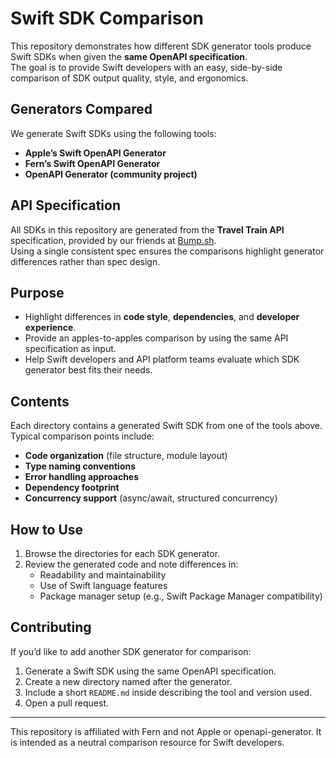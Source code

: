 # Swift SDK Comparison

This repository demonstrates how different SDK generator tools produce Swift SDKs when given the **same OpenAPI specification**.  
The goal is to provide Swift developers with an easy, side-by-side comparison of SDK output quality, style, and ergonomics.

## Generators Compared

We generate Swift SDKs using the following tools:

- **Apple’s Swift OpenAPI Generator**  
- **Fern’s Swift OpenAPI Generator**  
- **OpenAPI Generator (community project)**  

## API Specification

All SDKs in this repository are generated from the **Travel Train API** specification, provided by our friends at [Bump.sh](https://bump.sh).  
Using a single consistent spec ensures the comparisons highlight generator differences rather than spec design.

## Purpose

- Highlight differences in **code style**, **dependencies**, and **developer experience**.  
- Provide an apples-to-apples comparison by using the same API specification as input.  
- Help Swift developers and API platform teams evaluate which SDK generator best fits their needs.

## Contents

Each directory contains a generated Swift SDK from one of the tools above.  
Typical comparison points include:

- **Code organization** (file structure, module layout)  
- **Type naming conventions**  
- **Error handling approaches**  
- **Dependency footprint**  
- **Concurrency support** (async/await, structured concurrency)  

## How to Use

1. Browse the directories for each SDK generator.  
2. Review the generated code and note differences in:  
   - Readability and maintainability  
   - Use of Swift language features  
   - Package manager setup (e.g., Swift Package Manager compatibility)  

## Contributing

If you’d like to add another SDK generator for comparison:

1. Generate a Swift SDK using the same OpenAPI specification.  
2. Create a new directory named after the generator.  
3. Include a short `README.md` inside describing the tool and version used.  
4. Open a pull request.  

---

This repository is affiliated with Fern and not Apple or openapi-generator.
It is intended as a neutral comparison resource for Swift developers.
